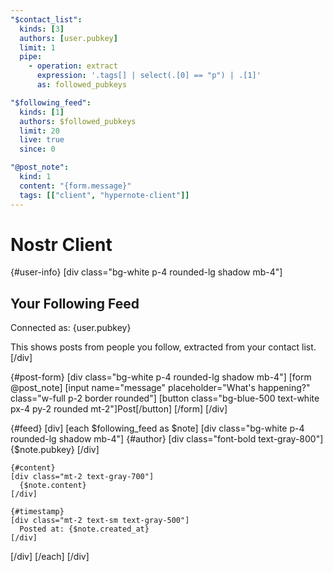 ```yaml
---
"$contact_list":
  kinds: [3]
  authors: [user.pubkey]
  limit: 1
  pipe:
    - operation: extract
      expression: '.tags[] | select(.[0] == "p") | .[1]'
      as: followed_pubkeys

"$following_feed":
  kinds: [1]
  authors: $followed_pubkeys
  limit: 20 
  live: true
  since: 0

"@post_note":
  kind: 1
  content: "{form.message}"
  tags: [["client", "hypernote-client"]]
---
```


# Nostr Client

{#user-info}
[div class="bg-white p-4 rounded-lg shadow mb-4"]
## Your Following Feed

Connected as: {user.pubkey}

This shows posts from people you follow, extracted from your contact list.
[/div]

{#post-form}
[div class="bg-white p-4 rounded-lg shadow mb-4"]
[form @post_note]
  [input name="message" placeholder="What's happening?" class="w-full p-2 border rounded"]
  [button class="bg-blue-500 text-white px-4 py-2 rounded mt-2"]Post[/button]
[/form]
[/div]

{#feed}
[div]
[each $following_feed as $note]
  [div class="bg-white p-4 rounded-lg shadow mb-4"]
    {#author}
    [div class="font-bold text-gray-800"]
      {$note.pubkey}
    [/div]
    
    {#content}
    [div class="mt-2 text-gray-700"]
      {$note.content}
    [/div]
    
    {#timestamp}
    [div class="mt-2 text-sm text-gray-500"]
      Posted at: {$note.created_at}
    [/div]
  [/div]
[/each]
[/div]
